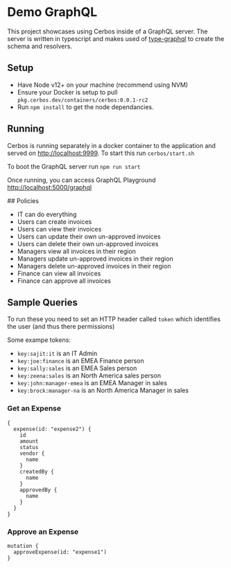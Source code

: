 # Demo GraphQL

This project showcases using Cerbos inside of a GraphQL server. The server is written in typescript and makes used of [type-graphql](https://typegraphql.com/) to create the schema and resolvers.

## Setup

- Have Node v12+ on your machine (recommend using NVM)
- Ensure your Docker is setup to pull `pkg.cerbos.dev/containers/cerbos:0.0.1-rc2`
- Run `npm install` to get the node dependancies.

## Running

Cerbos is running separately in a docker container to the application and served on [http://localhost:9999](http://localhost:9999). To start this run `cerbos/start.sh`

To boot the GraphQL server run `npm run start`

Once running, you can access GraphQL Playground [http://localhost:5000/graphql](http://localhost:5000/graphql)

## Policies

- IT can do everything
- Users can create invoices
- Users can view their invoices
- Users can update their own un-approved invoices
- Users can delete their own un-approved invoices
- Managers view all invoices in their region
- Managers update un-approved invoices in their region
- Managers delete un-approved invoices in their region
- Finance can view all invoices
- Finance can approve all invoices

## Sample Queries
To run these you need to set an HTTP header called `token` which identifies the user (and thus there permissions)

Some exampe tokens:
- `key:sajit:it` is an IT Admin
- `key:joe:finance` is an EMEA Finance person
- `key:sally:sales` is an EMEA Sales person
- `key:zeena:sales` is an North America sales person
- `key:john:manager-emea` is an EMEA Manager in sales
- `key:brock:manager-na` is an North America Manager in sales

### Get an Expense

```
{
  expense(id: "expense2") {
    id
    amount
    status
    vendor {
      name
    }
    createdBy {
      name
    }
    approvedBy {
      name
    }
  }
}
```

### Approve an Expense
```
mutation {
  approveExpense(id: "expense1")
}
```
